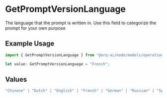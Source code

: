 # GetPromptVersionLanguage

The language that the prompt is written in. Use this field to categorize the prompt for your own purpose

## Example Usage

```typescript
import { GetPromptVersionLanguage } from "@orq-ai/node/models/operations";

let value: GetPromptVersionLanguage = "French";
```

## Values

```typescript
"Chinese" | "Dutch" | "English" | "French" | "German" | "Russian" | "Spanish"
```
